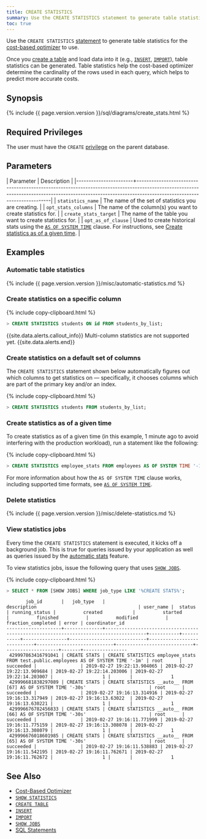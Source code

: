 ```yaml
---
title: CREATE STATISTICS
summary: Use the CREATE STATISTICS statement to generate table statistics for the cost-based optimizer to use.
toc: true
---
```

Use the `CREATE STATISTICS` [statement](sql-statements.html) to generate table statistics for the [cost-based optimizer](cost-based-optimizer.html) to use.

Once you [create a table](create-table.html) and load data into it (e.g., [`INSERT`](insert.html), [`IMPORT`](import.html)), table statistics can be generated. Table statistics help the cost-based optimizer determine the cardinality of the rows used in each query, which helps to predict more accurate costs.

## Synopsis

<div>
  {% include {{ page.version.version }}/sql/diagrams/create_stats.html %}
</div>

## Required Privileges

The user must have the `CREATE` [privilege](authorization.html#assign-privileges) on the parent database.

## Parameters

| Parameter             | Description                                                                                                                                                                                           |
|-----------------------+-------------------------------------------------------------------------------------------------------------------------------------------------------------------------------------------------------|
| `statistics_name`     | The name of the set of statistics you are creating.                                                                                                                                                   |
| `opt_stats_columns`   | The name of the column(s) you want to create statistics for.                                                                                                                                          |
| `create_stats_target` | The name of the table you want to create statistics for.                                                                                                                                              |
| `opt_as_of_clause`    | Used to create historical stats using the [`AS OF SYSTEM TIME`](as-of-system-time.html) clause.  For instructions, see [Create statistics as of a given time](#create-statistics-as-of-a-given-time). |

## Examples

### Automatic table statistics

{% include {{ page.version.version }}/misc/automatic-statistics.md %}

### Create statistics on a specific column

{% include copy-clipboard.html %}
~~~ sql
> CREATE STATISTICS students ON id FROM students_by_list;
~~~

{{site.data.alerts.callout_info}}
Multi-column statistics are not supported yet.
{{site.data.alerts.end}}

### Create statistics on a default set of columns

The `CREATE STATISTICS` statement shown below automatically figures out which columns to get statistics on &mdash; specifically, it chooses columns which are part of the primary key and/or an index.

{% include copy-clipboard.html %}
~~~ sql
> CREATE STATISTICS students FROM students_by_list;
~~~

### Create statistics as of a given time

To create statistics as of a given time (in this example, 1 minute ago to avoid interfering with the production workload), run a statement like the following:

{% include copy-clipboard.html %}
~~~ sql
> CREATE STATISTICS employee_stats FROM employees AS OF SYSTEM TIME '-1m';
~~~

For more information about how the `AS OF SYSTEM TIME` clause works, including supported time formats, see [`AS OF SYSTEM TIME`](as-of-system-time.html).

### Delete statistics

{% include {{ page.version.version }}/misc/delete-statistics.md %}

### View statistics jobs

Every time the `CREATE STATISTICS` statement is executed, it kicks off a background job.  This is true for queries issued by your application as well as queries issued by the [automatic stats](#automatic-table-statistics) feature.

To view statistics jobs, issue the following query that uses [`SHOW JOBS`](show-jobs.html).

{% include copy-clipboard.html %}
~~~ sql
> SELECT * FROM [SHOW JOBS] WHERE job_type LIKE '%CREATE STATS%';
~~~

~~~
       job_id       |   job_type   |                                     description                                     | user_name |  status   | running_status |          created           |          started           |          finished          |          modified          | fraction_completed | error | coordinator_id 
--------------------+--------------+-------------------------------------------------------------------------------------+-----------+-----------+----------------+----------------------------+----------------------------+----------------------------+----------------------------+--------------------+-------+----------------
 429997863416791041 | CREATE STATS | CREATE STATISTICS employee_stats FROM test.public.employees AS OF SYSTEM TIME '-1m' | root      | succeeded |                | 2019-02-27 19:22:13.904065 | 2019-02-27 19:22:13.909684 | 2019-02-27 19:22:14.203006 | 2019-02-27 19:22:14.203007 |                  1 |       |              1
 429996681838297089 | CREATE STATS | CREATE STATISTICS __auto__ FROM [67] AS OF SYSTEM TIME '-30s'                       | root      | succeeded |                | 2019-02-27 19:16:13.314916 | 2019-02-27 19:16:13.317949 | 2019-02-27 19:16:13.63022  | 2019-02-27 19:16:13.630221 |                  1 |       |              1
 429996676782456833 | CREATE STATS | CREATE STATISTICS __auto__ FROM [66] AS OF SYSTEM TIME '-30s'                       | root      | succeeded |                | 2019-02-27 19:16:11.771999 | 2019-02-27 19:16:11.775159 | 2019-02-27 19:16:13.308078 | 2019-02-27 19:16:13.308079 |                  1 |       |              1
 429996676018601985 | CREATE STATS | CREATE STATISTICS __auto__ FROM [65] AS OF SYSTEM TIME '-30s'                       | root      | succeeded |                | 2019-02-27 19:16:11.538883 | 2019-02-27 19:16:11.542195 | 2019-02-27 19:16:11.762671 | 2019-02-27 19:16:11.762672 |                  1 |       |              1
~~~

## See Also

- [Cost-Based Optimizer](cost-based-optimizer.html)
- [`SHOW STATISTICS`](show-statistics.html)
- [`CREATE TABLE`](create-table.html)
- [`INSERT`](insert.html)
- [`IMPORT`](import.html)
- [`SHOW JOBS`](show-jobs.html)
- [SQL Statements](sql-statements.html)
